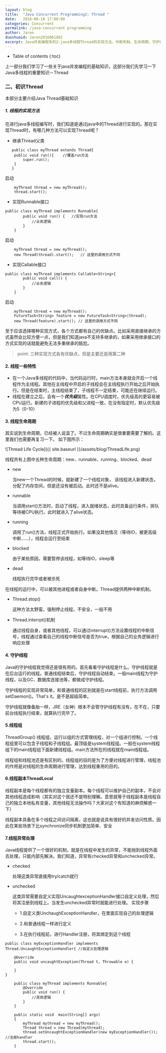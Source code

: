 ```yaml
---
layout: blog
title:  "Java Concurrent Programming2: Thread "
date:   2016-06-18 17:00:00
categories: Concurrent
permalink: /java-concurrent programming
author: Jaren
duoshuoid: Jaren2016061802
excerpt: Java并发编程系列2:java多线程Thread的实现方法、中断机制、生命周期、守护进程等
---
```


* Table of contents
{:toc}



上一部分我们学习了一些关于java并发编程的基础知识，这部分我们先学习一下Java多线程的重要知识－Thread

###	二、初识Thread
 本部分主要介绍Java Thread基础知识

##### 1. 线程的实现方法

 在进行java多线程编写时，我们知道是通过java中的Thread进行实现的。那在实现Thread时，有哪几种方法可以实现Thread呢？

* 继承Thread父类
   
~~~
   public class myThread extends Thread{
   	public void run(){    //覆盖run方法
   		super.run();
   	}
   }
~~~
   
   启动
   
~~~
    myThread thread = new myThread();
    thread.start();
~~~
   
* 实现Runnable接口

~~~
public class myThread implements Runnable{
        public void run() {   //实现run方法
            //业务逻辑
        }
    }
~~~
	
   启动
   
~~~
    myThread thread = new myThread();
    new Thread(thread).start();   // 这里的调用方式不同
~~~


* 实现Callable接口
	
~~~
public class myThread implements Callable<String>{
        public void call() {
            //业务逻辑
        }
    }
~~~
    
  启动
   
~~~
	myThread thread = new myThread();
    FutureTask<String> feature = new FutureTask<String>(thread);
    new Thread(feature).start(); // 这里的调用方式不同
~~~

至于应该选择哪种实现方式，各个方式都有自己的优缺点。比如采用直接继承的方式虽然会比较方便一点，但是我们知道java不支持多继承的，如果采用继承接口的方式实现的话就能避免无法多重继承的尴尬。
 
>point: 三种实现方式各有优缺点，但是主要还是用第二种

#### 2. 线程一些特性

* 在一个Java多线程的代码中，当代码运行时，main方法本身就会开启一个线程作为主线程。其他在主线程中开启的子线程会在主线程执行开始之后开始执行。但是在结束时，主线程结束了，子线程不一定结束，可能还在继续运行。
* 线程在建立之后，会有一个***优先级***属性。在CPU调度时，优先级高的更容易被CPU运行。新建的子进程的优先级和父进程一致，在没有指定时，默认优先级为5（0-10） 

#### 3. 线程生命周期

其实说到生命周期，已经被人说滥了。不过生命周期确实是很重要需要了解的。这里我们也需要再复习一下。
如下图所示：

![Thread Life Cycle]({{ site.baseurl }}/assets/blog/ThreadLife.png)

线程共有上图中五种生命周期：new、runnable、running、blocked、dead

* new

	当new一个Thread的时候，就新建了一个线程对象， 该线程进入新建状态，分配了内存空间，但是还没有被启动。此时还不是alive。

* runnable

	当调用start()方法时，启动了线程，进入就绪状态，此时具备运行条件，排队等待被CPU执行。此时就进入了alive状态。

* running

	调用了run()方法，线程正式开始执行。如果没其他情况（等待IO，被更高级中断……），线程会运行至结束

* blocked

	由于某些原因，需要暂停该线程，如等待IO，sleep等

* dead

	线程执行完毕或者被杀死
	
在线程的运行中，可以被其他进程或者自身中断。Thread提供两种中断机制。

* Thread.stop()

	这种方法太野蛮，强制停止线程，不安全，一般不用

* Thread.interrpt()机制

	通过线程自身，或者其他线程，可以通过interrupt()方法设置线程的中断信号，线程通过查看自己的线程中断信号是否为true，根据自己的业务逻辑进行响应处理
	
	
	
#### 4. 守护线程

Java的守护线程我觉得还是很有用的。首先看看守护线程是什么。守护线程就是在后台运行的线程。普通线程结束后，守护线程自动结束。一般main线程为守护线程，以及GC、数据库连接池等，都做成守护线程。

守护线程的实现非常简单，和普通线程的区别就是在start线程前，执行方法调用setDaemon()。That's it。是不是超级简单。

守护线程就像备胎一样，JRE（女神）根本不会管守护线程有没有，在不在，只要前台线程执行结束，就算执行完毕了。

#### 5.线程组

ThreadGroup() 线程组，运行以组的方式管理线程，对一个组进行控制。一个线程组里可以包含子线程和子线程组。最顶级是system线程组。一般在system线程组下的main线程组下面新建线程组。main方法所在的线程就在main线程组。

线程组和线程池还是有区别的。线程组的目的是为了方便对线程进行管理，线程池的作用是对线程的生命周期进行管理，达到线程重用的目的。

#### 6.线程副本ThreadLocal

线程副本是每个线程都有的独立变量副本。每个线程可以维护自己的副本，不会对其他线程造成影响（其实对这个我还不是特别理解。意思就等于线程副本是线程自己的独立本地私有变量，其他线程无法操作吗？大家对这个有知道的麻烦解惑一下）

线程副本具备在多个线程之间访问隔离，这也就是说具有很好的并发访问性质。因此在某些场景下比synchronize同步机制更加简单、安全

#### 7.线程异常处理

Java线程提供了一个很好的机制，就是在线程中发生的异常，不能抛到线程外面去处理，只能内部先解决。我们知道，异常有checked异常和unchecked异常。

* checked

	处理这类异常直接用try/catch就行

* unchecked

	这类异常需要自定义实现UncaughtexceptionHandler接口自定义处理，然后将其注册到线程上。当发生unchecked异常时就能进行处理。
	实现步骤
	
	* 1.自定义类UnchaughExceptionHandler，在里面实现自己的处理逻辑
	
	* 2.和普通线程一样进行定义
	
	* 3.在执行线程前，进行Handler注册，将其绑定到这个线程
	
	
	
~~~
public class myExceptionHandler implements Thread.UncaughtExceptionHandler{ //自定义处理逻辑
    
    @Override
    public void uncaughtException(Thread t, Throwable e) {
        
    }
}
    
    public class myThread implements Runnable{
        @Override
        public void run() {
            //具体逻辑
        }
    }
    
    public static void  main(String[] args)
    {
        myThread mythread = new myThread();
        Thread thread = new Thread(mythread);
        thread.setUncaughtExceptionHandler(new myExceptionHandler());   //注册handler
        thread.start();
    }
~~~	 